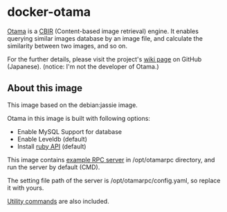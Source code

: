 # docker-otama

[Otama][1] is a [CBIR][2] (Content-based image retrieval) engine.
It enables querying similar images database by an image file, and calculate the similarity between two images, and so on.

For the further details, please visit the project's [wiki page][3] on GitHub (Japanese).
(notice: I'm not the developer of Otama.)

## About this image
This image based on the debian:jassie image.

Otama in this image is built with following options:
- Enable MySQL Support for database
- Enable Leveldb (default)
- Install [ruby API][4] (default)

This image contains [example RPC server][5] in /opt/otamarpc directory, and run the server by default (CMD).

The setting file path of the server is /opt/otamarpc/config.yaml, so replace it with yours. 

[Utility commands][6] are also included.

[1]: https://github.com/nagadomi/otama
[2]: https://en.wikipedia.org/wiki/Content-based_image_retrieval
[3]: https://github.com/nagadomi/otama/wiki
[4]: https://github.com/nagadomi/otama/wiki/Ruby-API
[5]: https://github.com/nagadomi/otama/wiki/example-RPC
[6]: https://github.com/nagadomi/otama/wiki/Utility-commands
